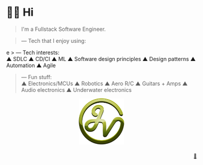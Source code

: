 # 👋🏻 Hi

> I'm a Fullstack Software Engineer.

<!-- 
  Icons from: 
    https://github.com/simple-icons/simple-icons 
    https://simpleicons.org/?q=chart
    https://github.com/simpleicons/simpleicons.now.sh
    https://simpleicons.vercel.app/git/F05032
-->

<!-- Icons are generated from src/data/mystack.json -->
<blockquote>
  — Tech that I enjoy using:
<!-- START mystack -->
<!-- END mystack -->
</blockquote>
e
> — Tech interests: <br/> ▲ SDLC ▲ CD/CI ▲ ML ▲ Software design principles ▲ Design patterns ▲ Automation ▲ Agile

> — Fun stuff: <br/> ▲ Electronics/MCUs ▲ Robotics ▲ Aero R/C ▲ Guitars + Amps ▲ Audio electronics ▲ Underwater electronics

<p align="center">
  <a href="https://jvk.to"><img src="./assets/img/jvk-logo.svg" alt="jv-k logo" width="120"></a>
</p>

<p align="right">
  <sub><a href="https://github.com/jv-k/jv-k">🤖</a></sub>
</p>
<!--
Made with 🖤
-->
